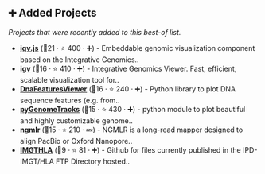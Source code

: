 ## ➕ Added Projects

_Projects that were recently added to this best-of list._

- <b><a href="https://github.com/igvteam/igv.js">igv.js</a></b> (🥈21 ·  ⭐ 400 · ➕) - Embeddable genomic visualization component based on the Integrative Genomics..
- <b><a href="https://github.com/igvteam/igv">igv</a></b> (🥉16 ·  ⭐ 410 · ➕) - Integrative Genomics Viewer. Fast, efficient, scalable visualization tool for..
- <b><a href="https://github.com/Edinburgh-Genome-Foundry/DnaFeaturesViewer">DnaFeaturesViewer</a></b> (🥉16 ·  ⭐ 240 · ➕) - Python library to plot DNA sequence features (e.g. from..
- <b><a href="https://github.com/deeptools/pyGenomeTracks">pyGenomeTracks</a></b> (🥉15 ·  ⭐ 430 · ➕) - python module to plot beautiful and highly customizable genome..
- <b><a href="https://github.com/philres/ngmlr">ngmlr</a></b> (🥉15 ·  ⭐ 210 · 💤) - NGMLR is a long-read mapper designed to align PacBio or Oxford Nanopore..
- <b><a href="https://github.com/ANHIG/IMGTHLA">IMGTHLA</a></b> (🥉9 ·  ⭐ 81 · ➕) - Github for files currently published in the IPD-IMGT/HLA FTP Directory hosted..

